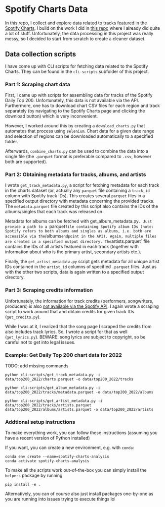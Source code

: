 # Spotify Charts Data
In this repo, I collect and explore data related to tracks featured in the [Spotify Charts](https://charts.spotify.com/charts). I build on the work I did in [this repo](https://github.com/Sejmou/spotify-charts-viz.git) where I already did quite a lot of stuff. Unfortunately, the data processing in this project was really messy, so I decided to start from scratch to create a cleaner dataset.

## Data collection scripts
I have come up with CLI scripts for fetching data related to the Spotify Charts. They can be found in the `cli-scripts` subfolder of this project.

### Part 1: Scraping chart data
First, I came up with scripts for assembling data for tracks of the Spotify Daily Top 200. Unfortunately, this data is not available via the API. Furthermore, one has to download chart CSV files for each region and track separately (by navigating to the Spotify Charts page and clicking the download button) which is very inconvenient. 

However, I worked around this by creating a `download_charts.py` that automates that process using `selenium`. Chart data for a given date range and selection of regions can be downloaded automatically to a specified folder.

Afterwards, `combine_charts.py` can be used to combine the data into a single file (the `.parquet` format is preferable compared to `.csv`, however both are supported).

### Part 2: Obtaining metadata for tracks, albums, and artists
I wrote `get_track_metadata.py`, a script for fetching metadata for each track in the charts dataset (or, actually any `parquet` file containing a `track_id` column with Spotify track IDs). This creates several `parquet` files in a specified output directory with metadata concerning the provided tracks. The `metadata.parquet` file created by this script also contains the IDs of the albums/singles that each track was released on.

Metadata for albums can be fetched with get_album_metadata.py`. Just provide a path to a `parquet` file containing Spotify album IDs (note: Spotify refers to both albums and singles as albums, i.e. both are accessible via the `/albums` endpoint in the API). Again, multiple files are created in a specified output directory. The `artists.parquet` file contains the IDs of all artists featured in each track (together with information about who is the primary artist, secondary artists etc.).

Finally, the `get_artist_metadata.py` script gets metadata for all unique artist IDs contained in the `artist_id` columns of specified `.parquet` files. Just as with the other two scripts, data is again written to a specified output directory.

### Part 3: Scraping credits information
Unfortunately, the information for track credits (performers, songwriters, producers) is also [not available via the Spotify API](https://community.spotify.com/t5/Spotify-for-Developers/Getting-credits-on-a-track/td-p/4950934). I again wrote a scraping script to work around that and obtain credits for given track IDs (`get_credits.py`).

While I was at it, I realized that the song page I scraped the credits from also includes track lyrics. So, I wrote a script for that as well (`get_lyrics.py`). BEWARE: song lyrics are subject to copyright, so be careful not to get into legal issues.

### Example: Get Daily Top 200 chart data for 2022
TODO: add missing commands

```
python cli-scripts/get_track_metadata.py -i data/top200_2022/charts.parquet -o data/top200_2022/tracks
```

```
python cli-scripts/get_album_metadata.py -i data/top200_2022/tracks/metadata.parquet -o data/top200_2022/albums
```

```
python cli-scripts/get_artist_metadata.py -i data/top200_2022/tracks/artists.parquet data/top200_2022/albums/artists.parquet -o data/top200_2022/artists
```

### Addtional setup instructions
To make everything work, you can follow these instructions (assuming you have a recent version of Python installed)

If you want, you can create a new environment, e.g. with `conda`:
```
conda env create --name=spotify-charts-analysis
conda activate spotify-charts-analysis
```

To make all the scripts work out-of-the-box you can simply install the `helpers` package by running
```
pip install -e .
```
Alternatively, you can of course also just install packages one-by-one as you are running into issues trying to execute things lol